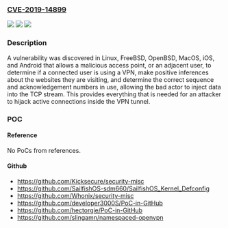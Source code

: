 ### [CVE-2019-14899](https://cve.mitre.org/cgi-bin/cvename.cgi?name=CVE-2019-14899)
![](https://img.shields.io/static/v1?label=Product&message=VPN&color=blue)
![](https://img.shields.io/static/v1?label=Version&message=n%2Fa&color=blue)
![](https://img.shields.io/static/v1?label=Vulnerability&message=CWE-300&color=brighgreen)

### Description

A vulnerability was discovered in Linux, FreeBSD, OpenBSD, MacOS, iOS, and Android that allows a malicious access point, or an adjacent user, to determine if a connected user is using a VPN, make positive inferences about the websites they are visiting, and determine the correct sequence and acknowledgement numbers in use, allowing the bad actor to inject data into the TCP stream. This provides everything that is needed for an attacker to hijack active connections inside the VPN tunnel.

### POC

#### Reference
No PoCs from references.

#### Github
- https://github.com/Kicksecure/security-misc
- https://github.com/SailfishOS-sdm660/SailfishOS_Kernel_Defconfig
- https://github.com/Whonix/security-misc
- https://github.com/developer3000S/PoC-in-GitHub
- https://github.com/hectorgie/PoC-in-GitHub
- https://github.com/slingamn/namespaced-openvpn

